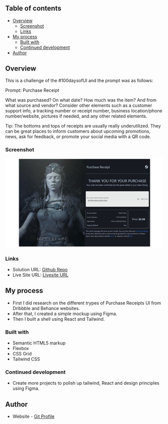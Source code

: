 # 

## Table of contents

- [Overview](#overview)
  - [Screenshot](#screenshot)
  - [Links](#links)
- [My process](#my-process)
  - [Built with](#built-with)
  - [Continued development](#continued-development)
- [Author](#author)

## Overview

This is a challenge of the #100daysofUI and the prompt was as follows:

Prompt: Purchase Receipt

What was purchased? On what date? How much was the item? And from what source and vendor? Consider other elements such as a customer support info, a tracking number or receipt number, business location/phone number/website, pictures if needed, and any other related elements. 
 
Tip:  The bottoms and tops of receipts are usually really underutilized. They can be great places to inform customers about upcoming promotions, news, ask for feedback, or promote your social media with a QR code.


### Screenshot

![](./src/assets/screenshot.png)

### Links

- Solution URL: [Github Repo](https://github.com/Robert-Thaiyah/30-days-ui-to-react-challenge/tree/main/Day-17)
- Live Site URL: [Livesite URL]()

## My process

- First I did research on the different trypes of Purchase Receipts UI from Dribbble and Behance websites.
- After that, I created a simple mockup using Figma.
- Then I built a shell using React and Tailwind.

### Built with

- Semantic HTML5 markup
- Flexbox
- CSS Grid
- Tailwind CSS

### Continued development

- Create more projects to polish up tailwind, React and design principles using Figma.

## Author

- Website - [Git Profile](https://github.com/Robert-Thaiyah)


